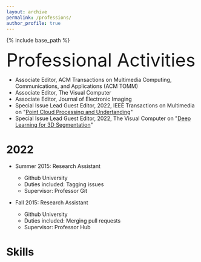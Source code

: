```yaml
---
layout: archive
permalink: /professions/
author_profile: true
---
```


{% include base_path %}

<font size=20>Professional Activities</font>
* Associate Editor, ACM Transactions on Multimedia Computing, Communications, and Applications (ACM TOMM)
* Associate Editor, The Visual Computer
* Associate Editor, Journal of Electronic Imaging
* Special Issue Lead Guest Editor, 2022, IEEE Transactions on Multimedia on "[Point Cloud Processing and Undertanding]( https://signalprocessingsociety.org/sites/default/files/uploads/special_issues_deadlines/TMM_SI_point_cloud.pdf)"
* Special Issue Lead Guest Editor, 2022, The Visual Computer on "[Deep Learning for 3D Segmentation](https://www.springer.com/journal/371/updates/20164708)"

2022
======
* Summer 2015: Research Assistant
  * Github University
  * Duties included: Tagging issues
  * Supervisor: Professor Git

* Fall 2015: Research Assistant
  * Github University
  * Duties included: Merging pull requests
  * Supervisor: Professor Hub
  
Skills
======



